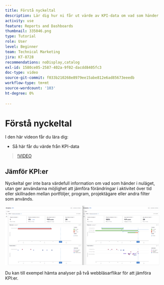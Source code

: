 ```yaml
---
title: Förstå nyckeltal
description: Lär dig hur ni får ut värde av KPI-data om vad som händer i nuläget och om trender från det förflutna.
activity: use
feature: Reports and Dashboards
thumbnail: 335046.png
type: Tutorial
role: User
level: Beginner
team: Technical Marketing
jira: KT-8728
recommendations: noDisplay,catalog
exl-id: 1580ce05-2587-402a-9f02-dacdd8405fc3
doc-type: video
source-git-commit: f033b210268e8979ee15abe812e6ad85673eeedb
workflow-type: tm+mt
source-wordcount: '103'
ht-degree: 0%

---
```


# Förstå nyckeltal

I den här videon får du lära dig:

* Så här får du värde från KPI-data

>[!VIDEO](https://video.tv.adobe.com/v/335046/?quality=12&learn=on)

## Jämför KPI:er

Nyckeltal ger inte bara värdefull information om vad som händer i nuläget, utan ger användarna möjlighet att jämföra förändringar i aktivitet över tid eller skillnaden mellan portföljer, program, projektägare eller andra filter som används.

![En bild med två webbläsarflikar sida vid sida](assets/section-2-0.png)

Du kan till exempel hämta analyser på två webbläsarflikar för att jämföra KPI:er.
